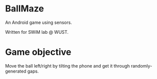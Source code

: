 # BallMaze

An Android game using sensors.

Written for SWiM lab @ WUST.

# Game objective

Move the ball left/right by tilting the phone and get it through randomly-generated gaps.
